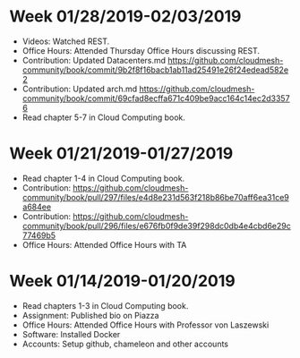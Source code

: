 # Week 01/28/2019-02/03/2019

* Videos: Watched REST.
* Office Hours: Attended Thursday Office Hours discussing REST.
* Contribution: Updated Datacenters.md https://github.com/cloudmesh-community/book/commit/9b2f8f16bacb1ab11ad25491e26f24edead582e2
* Contribution: Updated arch.md https://github.com/cloudmesh-community/book/commit/69cfad8ecffa671c409be9acc164c14ec2d33576
* Read chapter 5-7 in Cloud Computing book.

# Week 01/21/2019-01/27/2019

* Read chapter 1-4 in Cloud Computing book.
* Contribution: https://github.com/cloudmesh-community/book/pull/297/files/e4d8e231d563f218b86be70aff6ea31ce9a684ee 
* Contribution: https://github.com/cloudmesh-community/book/pull/296/files/e676fb0f9de39f298dc0db4e4cbd6e29c77469b5
* Office Hours: Attended Office Hours with TA

# Week 01/14/2019-01/20/2019

* Read chapters 1-3 in Cloud Computing book.
* Assignment: Published bio on Piazza
* Office Hours: Attended Office Hours with Professor von Laszewski
* Software: Installed Docker
* Accounts: Setup github, chameleon and other accounts
